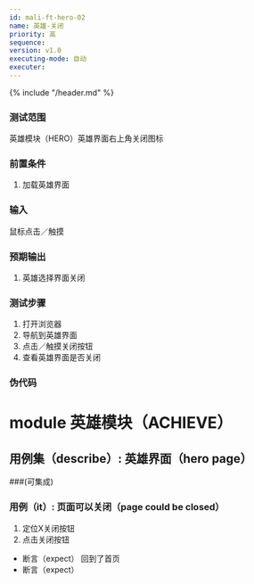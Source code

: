 ```yaml
---
id: mali-ft-hero-02
name: 英雄-关闭
priority: 高
sequence: 
version: v1.0
executing-mode: 自动
executer: 
---
```


{% include "/header.md" %}

### 测试范围
  英雄模块（HERO）英雄界面右上角关闭图标

### 前置条件
1. 加载英雄界面

### 输入
  鼠标点击／触摸

### 预期输出
1. 英雄选择界面关闭

### 测试步骤
1. 打开浏览器
2. 导航到英雄界面
3. 点击／触摸关闭按钮
4. 查看英雄界面是否关闭


### 伪代码

# module 英雄模块（ACHIEVE）
## 用例集（describe）:  英雄界面（hero page）
###(可集成)
### 用例（it）: 页面可以关闭（page could be closed）
1. 定位X关闭按钮
2. 点击关闭按钮
* 断言（expect） 回到了首页
* 断言（expect） 